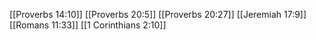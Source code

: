 [[Proverbs 14:10]]
[[Proverbs 20:5]]
[[Proverbs 20:27]]
[[Jeremiah 17:9]]
[[Romans 11:33]]
[[1 Corinthians 2:10]]
